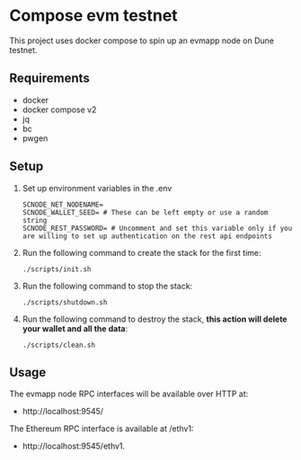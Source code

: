 # Compose evm testnet
This project uses docker compose to spin up an evmapp node on Dune testnet.

## Requirements
- docker
- docker compose v2
- jq
- bc
- pwgen

## Setup
1. Set up environment variables in the .env 
    ```shell
    SCNODE_NET_NODENAME=
    SCNODE_WALLET_SEED= # These can be left empty or use a random string
    SCNODE_REST_PASSWORD= # Uncomment and set this variable only if you are willing to set up authentication on the rest api endpoints
    ```
4. Run the following command to create the stack for the first time:
    ```shell
    ./scripts/init.sh
    ```
5. Run the following command to stop the stack:
    ```shell
    ./scripts/shutdown.sh
    ```
6. Run the following command to destroy the stack, **this action will delete your wallet and all the data**:
    ```shell
    ./scripts/clean.sh
    ```
   
## Usage
The evmapp node RPC interfaces will be available over HTTP at:
- http://localhost:9545/

The Ethereum RPC interface is available at /ethv1:
- http://localhost:9545/ethv1.

